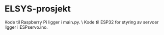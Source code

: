 # ELSYS-prosjekt

Kode til Raspberry Pi ligger i main.py. \\
Kode til ESP32 for styring av servoer ligger i ESPservo.ino.

